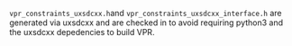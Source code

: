 `vpr_constraints_uxsdcxx.h`and
`vpr_constraints_uxsdcxx_interface.h` are generated via uxsdcxx and are checked in to
avoid requiring python3 and the uxsdcxx depedencies to build VPR.
